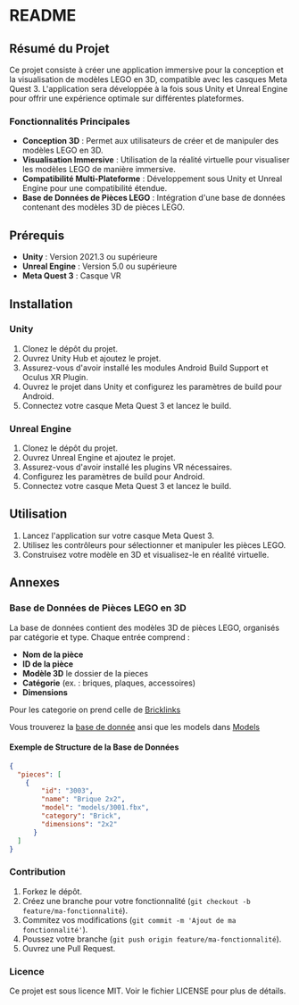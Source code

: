 # README

## Résumé du Projet

Ce projet consiste à créer une application immersive pour la conception et la visualisation de modèles LEGO en 3D, compatible avec les casques Meta Quest 3. L'application sera développée à la fois sous Unity et Unreal Engine pour offrir une expérience optimale sur différentes plateformes.

### Fonctionnalités Principales

* **Conception 3D** : Permet aux utilisateurs de créer et de manipuler des modèles LEGO en 3D.
* **Visualisation Immersive** : Utilisation de la réalité virtuelle pour visualiser les modèles LEGO de manière immersive.
* **Compatibilité Multi-Plateforme** : Développement sous Unity et Unreal Engine pour une compatibilité étendue.
* **Base de Données de Pièces LEGO** : Intégration d'une base de données contenant des modèles 3D de pièces LEGO.

## Prérequis

* **Unity** : Version 2021.3 ou supérieure
* **Unreal Engine** : Version 5.0 ou supérieure
* **Meta Quest 3** : Casque VR

## Installation

### Unity

1. Clonez le dépôt du projet.
2. Ouvrez Unity Hub et ajoutez le projet.
3. Assurez-vous d'avoir installé les modules Android Build Support et Oculus XR Plugin.
4. Ouvrez le projet dans Unity et configurez les paramètres de build pour Android.
5. Connectez votre casque Meta Quest 3 et lancez le build.

### Unreal Engine

1. Clonez le dépôt du projet.
2. Ouvrez Unreal Engine et ajoutez le projet.
3. Assurez-vous d'avoir installé les plugins VR nécessaires.
4. Configurez les paramètres de build pour Android.
5. Connectez votre casque Meta Quest 3 et lancez le build.

## Utilisation

1. Lancez l'application sur votre casque Meta Quest 3.
2. Utilisez les contrôleurs pour sélectionner et manipuler les pièces LEGO.
3. Construisez votre modèle en 3D et visualisez-le en réalité virtuelle.

## Annexes

### Base de Données de Pièces LEGO en 3D

La base de données contient des modèles 3D de pièces LEGO, organisés par catégorie et type. Chaque entrée comprend :

* **Nom de la pièce**
* **ID de la pièce**
* **Modèle 3D** le dossier de la pieces
* **Catégorie** (ex. : briques, plaques, accessoires)
* **Dimensions**

Pour les categorie on prend celle de [Bricklinks](https://www.bricklink.com/v2/main.page)

Vous trouverez la [base de donnée](./Models/_Bdd.json) ansi que les models dans [Models](./Models)

#### Exemple de Structure de la Base de Données

```json
{
  "pieces": [
    {
        "id": "3003",
        "name": "Brique 2x2",
        "model": "models/3001.fbx",
        "category": "Brick",
        "dimensions": "2x2"
      }
  ]
}
```

### Contribution

1. Forkez le dépôt.
2. Créez une branche pour votre fonctionnalité (`git checkout -b feature/ma-fonctionnalité`).
3. Commitez vos modifications (`git commit -m 'Ajout de ma fonctionnalité'`).
4. Poussez votre branche (`git push origin feature/ma-fonctionnalité`).
5. Ouvrez une Pull Request.

### Licence

Ce projet est sous licence MIT. Voir le fichier LICENSE pour plus de détails.
